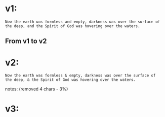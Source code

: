 # v1:

    Now the earth was formless and empty, darkness was over the surface of the deep, and the Spirit of God was hovering over the waters.

## From v1 to v2

# v2: 

    Now the earth was formless & empty, darkness was over the surface of the deep, & the Spirit of God was hovering over the waters.

notes: (removed 4 chars - 3%)

# v3: 
